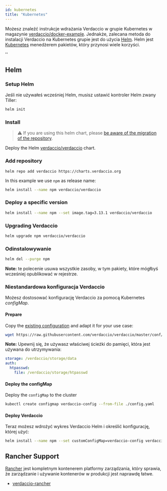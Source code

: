 ```yaml
---
id: kubernetes
title: "Kubernetes"
---
```


 Możesz znaleźć instrukcje wdrażania Verdaccio w grupie Kubernetes w magazynie [verdaccio/docker-example](https://github.com/verdaccio/docker-examples/tree/master/kubernetes-example). Jednakże, zalecana metoda do instalacji Verdaccio na Kubernetes grupie jest do użycia [Helm](https://helm.sh). Helm jest [Kubernetes](https://kubernetes.io) menedżerem pakietów, który przynosi wiele korzyści.

<div id="codefund">''</div>

## Helm

### Setup Helm

Jeśli nie używałeś wcześniej Helm, musisz ustawić kontroler Helm zwany Tiller:

```bash
helm init
```

### Install

> ⚠️ If you are using this helm chart, please [be aware of the migration of the repository](https://github.com/verdaccio/verdaccio/issues/1767).

Deploy the Helm [verdaccio/verdaccio](https://github.com/verdaccio/charts) chart.

### Add repository

    helm repo add verdaccio https://charts.verdaccio.org
    

In this example we use `npm` as release name:

```bash
helm install --name npm verdaccio/verdaccio
```

### Deploy a specific version

```bash
helm install --name npm --set image.tag=3.13.1 verdaccio/verdaccio
```

### Upgrading Verdaccio

```bash
helm upgrade npm verdaccio/verdaccio
```

### Odinstalowywanie

```bash
helm del --purge npm
```

**Note:** te polecenie usuwa wszystkie zasoby, w tym pakiety, które mógłbyś wcześniej opublikować w rejestrze.

### Niestandardowa konfiguracja Verdaccio

Możesz dostosować konfigurację Verdaccio za pomocą Kubernetes *configMap*.

#### Prepare

Copy the [existing configuration](https://github.com/verdaccio/verdaccio/blob/master/conf/docker.yaml) and adapt it for your use case:

```bash
wget https://raw.githubusercontent.com/verdaccio/verdaccio/master/conf/docker.yaml -O config.yaml
```

**Note:** Upewnij się, że używasz właściwej ścieżki do pamięci, która jest używana do utrzymywania:

```yaml
storage: /verdaccio/storage/data
auth:
  htpasswd:
    file: /verdaccio/storage/htpasswd
```

#### Deploy the configMap

Deploy the `configMap` to the cluster

```bash
kubectl create configmap verdaccio-config --from-file ./config.yaml
```

#### Deploy Verdaccio

Teraz możesz wdrożyć wykres Verdaccio Helm i określić konfigurację, której użyć:

```bash
helm install --name npm --set customConfigMap=verdaccio-config verdaccio/verdaccio
```

## Rancher Support

[Rancher](http://rancher.com/) jest kompletnym kontenerem platformy zarządzania, który sprawia, że zarządzanie i używanie kontenerów w produkcji jest naprawdę łatwe.

* [verdaccio-rancher](https://github.com/lgaticaq/verdaccio-rancher)